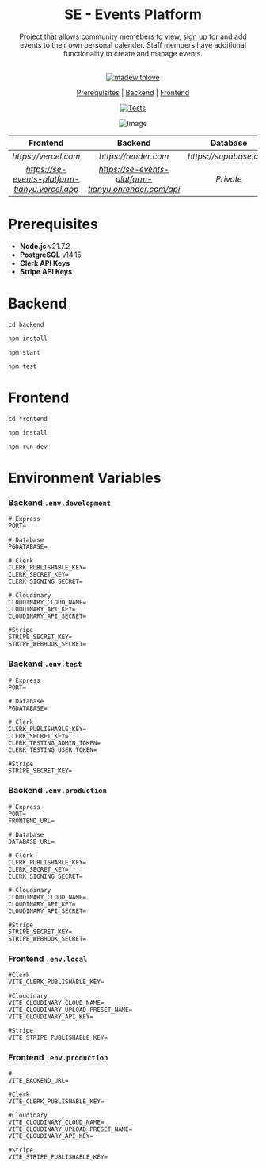 <div align="center">
<h1> SE - Events Platform</h1> 
Project that allows community memebers to view, sign up for and add events to their own personal calender. Staff members have additional functionality to create and manage events.
<br><br>

[![madewithlove](https://img.shields.io/badge/made_with-❤-red?style=for-the-badge&labelColor=orange
)](https://github.com/Tianyu-00)

[Prerequisites](https://github.com/TianYu-00/SE-Events-Platform?tab=readme-ov-file#prerequisites) | [Backend](https://github.com/TianYu-00/SE-Events-Platform?tab=readme-ov-file#backend) | [Frontend](https://github.com/TianYu-00/SE-Events-Platform?tab=readme-ov-file#frontend)

[![Tests](https://github.com/TianYu-00/SE-Events-Platform/actions/workflows/ci.yml/badge.svg?branch=main)](https://github.com/TianYu-00/SE-Events-Platform/actions/workflows/ci.yml)

![Image](https://github.com/user-attachments/assets/e2e31252-3215-4acb-adc8-5e96ab9557b5)

|                  **Frontend**                  |                     **Backend**                      |      **Database**      |
|:----------------------------------------------:|:----------------------------------------------------:|:----------------------:|
|              _https://vercel.com_              |                 _https://render.com_                 | _https://supabase.com_ |
| _https://se-events-platform-tianyu.vercel.app_ | _https://se-events-platform-tianyu.onrender.com/api_ |       _Private_        |

</div>

# Prerequisites
- **Node.js** v21.7.2
- **PostgreSQL** v14.15
- **Clerk API Keys**
- **Stripe API Keys**

# Backend
```
cd backend
```
```
npm install
```
```
npm start
```
```
npm test
```

# Frontend
```
cd frontend
```
```
npm install
```
```
npm run dev
```

# Environment Variables
### Backend `.env.development`
``` 
# Express
PORT=

# Database
PGDATABASE=

# Clerk
CLERK_PUBLISHABLE_KEY=
CLERK_SECRET_KEY=
CLERK_SIGNING_SECRET=

# Cloudinary
CLOUDINARY_CLOUD_NAME=
CLOUDINARY_API_KEY=
CLOUDINARY_API_SECRET=

#Stripe
STRIPE_SECRET_KEY=
STRIPE_WEBHOOK_SECRET=
```

### Backend `.env.test`
``` 
# Express
PORT=

# Database
PGDATABASE=

# Clerk
CLERK_PUBLISHABLE_KEY=
CLERK_SECRET_KEY=
CLERK_TESTING_ADMIN_TOKEN=
CLERK_TESTING_USER_TOKEN=

#Stripe
STRIPE_SECRET_KEY=
```

### Backend `.env.production`
``` 
# Express
PORT=
FRONTEND_URL=

# Database
DATABASE_URL=

# Clerk
CLERK_PUBLISHABLE_KEY=
CLERK_SECRET_KEY=
CLERK_SIGNING_SECRET=

# Cloudinary
CLOUDINARY_CLOUD_NAME=
CLOUDINARY_API_KEY=
CLOUDINARY_API_SECRET=

#Stripe
STRIPE_SECRET_KEY=
STRIPE_WEBHOOK_SECRET=

```

### Frontend `.env.local`
```
#Clerk
VITE_CLERK_PUBLISHABLE_KEY=

#Cloudinary
VITE_CLOUDINARY_CLOUD_NAME=
VITE_CLOUDINARY_UPLOAD_PRESET_NAME=
VITE_CLOUDINARY_API_KEY=

#Stripe
VITE_STRIPE_PUBLISHABLE_KEY=
```

### Frontend `.env.production`
```
#
VITE_BACKEND_URL=

#Clerk
VITE_CLERK_PUBLISHABLE_KEY=

#Cloudinary
VITE_CLOUDINARY_CLOUD_NAME=
VITE_CLOUDINARY_UPLOAD_PRESET_NAME=
VITE_CLOUDINARY_API_KEY=

#Stripe
VITE_STRIPE_PUBLISHABLE_KEY=
```